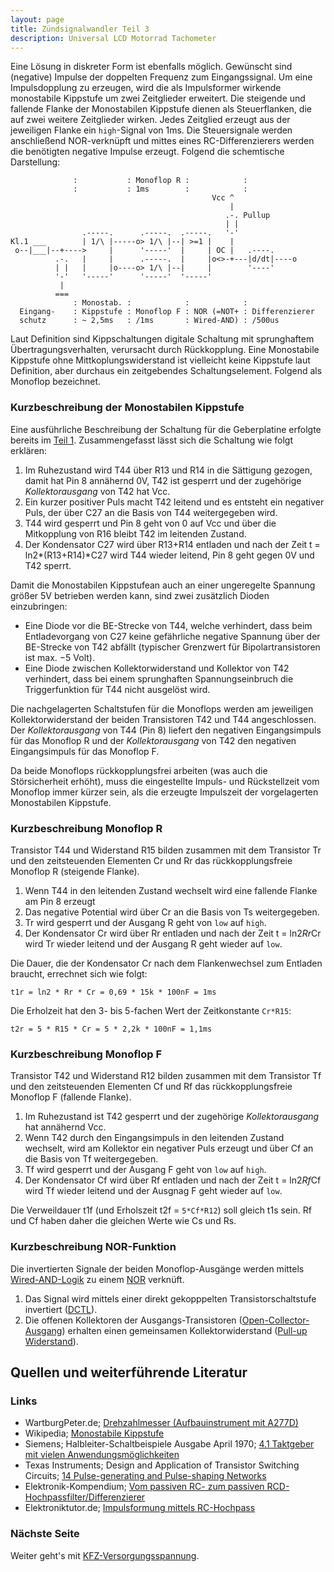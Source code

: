 ```yaml
---
layout: page
title: Zündsignalwandler Teil 3
description: Universal LCD Motorrad Tachometer
---
```


Eine Lösung in diskreter Form ist ebenfalls möglich. Gewünscht sind (negative) Impulse der doppelten Frequenz zum Eingangssignal. Um eine Impulsdopplung zu erzeugen, wird die als Impulsformer wirkende monostabile Kippstufe um zwei Zeitglieder erweitert. Die steigende und fallende Flanke der Monostabilen Kippstufe dienen als Steuerflanken, die auf zwei weitere Zeitglieder wirken. Jedes Zeitglied erzeugt aus der jeweiligen Flanke ein `high`-Signal von 1ms. Die Steuersignale werden anschließend NOR-verknüpft und mittes eines RC-Differenzierers werden die benötigten negative Impulse erzeugt. Folgend die schemtische Darstellung:

```
              :           : Monoflop R :            :
              :           : 1ms        :            :
                                             Vcc ^ 
                                                 |
                                                .-. Pullup
                                                | |
                .-----.      .-----.  .-----.   '-'
Kl.1 ___        | 1/\ |-----o> 1/\ |--| >=1 |    |
 o--|___|--+---->     |      '-----'  |     | OC |   .----.
          .-.   |     |      .-----.  |     |o<>-+---|d/dt|----o
          | |   |     |o----o> 1/\ |--|     |        '----'
          '-'   '-----'      '-----'  '-----'
           |
          ===
              : Monostab. :            :            : 
  Eingang-    : Kippstufe : Monoflop F : NOR (=NOT+ : Differenzierer
  schutz      : ~ 2,5ms   : /1ms       : Wired-AND) : /500us
```

Laut Definition sind Kippschaltungen digitale Schaltung mit sprunghaftem Übertragungsverhalten, verursacht durch Rückkopplung. Eine Monostabile Kippstufe ohne Mittkoplungswiderstand ist vielleicht keine Kippstufe laut Definition, aber durchaus ein zeitgebendes Schaltungselement. Folgend als Monoflop bezeichnet.

### Kurzbeschreibung der Monostabilen Kippstufe
Eine ausführliche Beschreibung der Schaltung für die Geberplatine erfolgte bereits im [Teil 1](zuendsignalwandler_1.html). Zusammengefasst lässt sich die Schaltung wie folgt erklären:
1. Im Ruhezustand wird T44 über R13 und R14 in die Sättigung gezogen, damit hat Pin 8 annähernd 0V, T42 ist gesperrt und der zugehörige _Kollektorausgang_ von T42 hat Vcc.
2. Ein kurzer positiver Puls macht T42 leitend und es entsteht ein negativer Puls, der über C27 an die Basis von T44 weitergegeben wird.
3. T44 wird gesperrt und Pin 8 geht von 0 auf Vcc und über die Mitkopplung von R16 bleibt T42 im leitenden Zustand.
4. Der Kondensator C27 wird über R13+R14 entladen und nach der Zeit t = ln2*(R13+R14)*C27 wird T44 wieder leitend, Pin 8 geht gegen 0V und T42 sperrt.

Damit die Monostabilen Kippstufean auch an einer ungeregelte Spannung größer 5V betrieben werden kann, sind zwei zusätzlich Dioden einzubringen:
- Eine Diode vor die BE-Strecke von T44, welche verhindert, dass beim Entladevorgang von C27 keine gefährliche negative Spannung über der BE-Strecke von T42 abfällt (typischer Grenzwert für Bipolartransistoren ist max. −5 Volt).
- Eine Diode zwischen Kollektorwiderstand und Kollektor von T42 verhindert, dass bei einem sprunghaften Spannungseinbruch die Triggerfunktion für T44 nicht ausgelöst wird. 

Die nachgelagerten Schaltstufen für die Monoflops werden am jeweiligen Kollektorwiderstand der beiden Transistoren T42 und T44 angeschlossen. Der _Kollektorausgang_ von T44 (Pin 8) liefert den negativen Eingangsimpuls für das Monoflop R und der _Kollektorausgang_ von T42 den negativen Eingangsimpuls für das Monoflop F.

Da beide Monoflops rückkopplungsfrei arbeiten (was auch die Störsicherheit erhöht), muss die eingestellte Impuls- und Rückstellzeit vom Monoflop immer kürzer sein, als die erzeugte Impulszeit der vorgelagerten Monostabilen Kippstufe.

### Kurzbeschreibung Monoflop R
Transistor T44 und Widerstand R15 bilden zusammen mit dem Transistor Tr und den zeitsteuenden Elementen Cr und Rr das rückkopplungsfreie Monoflop R (steigende Flanke).

1. Wenn T44 in den leitenden Zustand wechselt wird eine fallende Flanke am Pin 8 erzeugt
2. Das negative Potential wird über Cr an die Basis von Ts weitergegeben.
3. Tr wird gesperrt und der Ausgang R geht von `low` auf `high`.
4. Der Kondensator Cr wird über Rr entladen und nach der Zeit t = ln2*Rr*Cr wird Tr wieder leitend und der Ausgang R geht wieder auf `low`.

Die Dauer, die der Kondensator Cr nach dem Flankenwechsel zum Entladen braucht, errechnet sich wie folgt:

    t1r = ln2 * Rr * Cr = 0,69 * 15k * 100nF = 1ms

Die Erholzeit hat den 3- bis 5-fachen Wert der Zeitkonstante `Cr*R15`:

    t2r = 5 * R15 * Cr = 5 * 2,2k * 100nF = 1,1ms

### Kurzbeschreibung Monoflop F
Transistor T42 und Widerstand R12 bilden zusammen mit dem Transistor Tf und den zeitsteuenden Elementen Cf und Rf das rückkopplungsfreie Monoflop F (fallende Flanke).

1. Im Ruhezustand ist T42 gesperrt und der zugehörige _Kollektorausgang_ hat annähernd Vcc.
2. Wenn T42 durch den Eingangsimpuls in den leitenden Zustand wechselt, wird am Kollektor ein negativer Puls erzeugt und über Cf an die Basis von Tf weitergegeben.
3. Tf wird gesperrt und der Ausgang F geht von `low` auf `high`.
4. Der Kondensator Cf wird über Rf entladen und nach der Zeit t = ln2*Rf*Cf wird Tf wieder leitend und der Ausgnag F geht wieder auf `low`.

Die Verweildauer t1f (und Erholszeit t2f = `5*Cf*R12`) soll gleich t1s sein. Rf und Cf haben daher die gleichen Werte wie Cs und Rs.

### Kurzbeschreibung NOR-Funktion
Die invertierten Signale der beiden Monoflop-Ausgänge werden mittels [Wired-AND-Logik](http://de.wikipedia.org/wiki/Wired-AND) zu einem [NOR](http://www.play-hookey.com/digital_experiments/dtl/dtl_nor2.html) verknüft.

1. Das Signal wird mittels einer direkt gekopppelten Transistorschaltstufe invertiert ([DCTL](http://en.wikipedia.org/wiki/Direct-coupled_transistor_logic)).
2. Die offenen Kollektoren der Ausgangs-Transistoren ([Open-Collector-Ausgang](http://de.wikipedia.org/wiki/Open-Collector-Ausgang)) erhalten einen gemeinsamen Kollektorwiderstand ([Pull-up Widerstand](http://de.wikipedia.org/wiki/Open_circuit#Pull-up)).

## Quellen und weiterführende Literatur

### Links
- WartburgPeter.de; [Drehzahlmesser (Aufbauinstrument mit A277D)](www.wartburgpeter.de/download/dzm.pdf)
- Wikipedia; [Monostabile Kippstufe](http://de.wikipedia.org/wiki/Monostabile_Kippstufe)
- Siemens; Halbleiter-Schaltbeispiele Ausgabe April 1970; [4.1 Taktgeber mit vielen Anwendungsmöglichkeiten](http://www.fingers-welt.de/info/siemens_schaltbeispiele_1970_1.pdf)
- Texas Instruments; Design and Application of Transistor Switching Circuits; [14 Pulse-generating and Pulse-shaping Networks](http://archive.org/details/DesignAndApplicationOfTransistorSwitchingCircuits/page/n279)
- Elektronik-Kompendium; [Vom passiven RC- zum passiven RCD-Hochpassfilter/Differenzierer](http://www.elektronik-kompendium.de/public/schaerer/rcdhp.htm)
- Elektroniktutor.de; [Impulsformung mittels RC-Hochpass](https://elektroniktutor.de/analogtechnik/differz.html)

### Nächste Seite
Weiter geht's mit [KFZ-Versorgungsspannung](versorgungsspannung.html).
